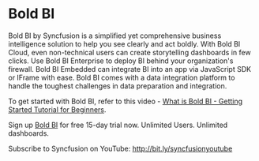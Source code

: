 # Bold BI

Bold BI by Syncfusion is a simplified yet comprehensive business intelligence solution to help you see clearly and act boldly. With Bold BI Cloud, even non-technical users can create storytelling dashboards in few clicks. Use Bold BI Enterprise to deploy BI behind your organization's firewall. Bold BI Embedded can integrate BI into an app via JavaScript SDK or IFrame with ease. Bold BI comes with a data integration platform to handle the toughest challenges in data preparation and integration.

To get started with Bold BI, refer to this video - [What is Bold BI - Getting Started Tutorial for Beginners](https://youtu.be/YZTBpGokO7Y).

Sign up [Bold BI](https://boldbi.com) for free 15-day trial now. Unlimited Users. Unlimited dashboards.

Subscribe to Syncfusion on YouTube: http://bit.ly/syncfusionyoutube
